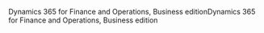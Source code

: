 <span data-ttu-id="aabf5-101">Dynamics 365 for Finance and Operations, Business edition</span><span class="sxs-lookup"><span data-stu-id="aabf5-101">Dynamics 365 for Finance and Operations, Business edition</span></span>
